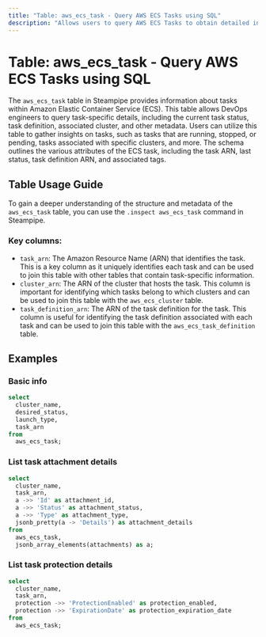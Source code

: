 ```yaml
---
title: "Table: aws_ecs_task - Query AWS ECS Tasks using SQL"
description: "Allows users to query AWS ECS Tasks to obtain detailed information about each task, including its status, task definition, cluster, and other related metadata."
---
```


# Table: aws_ecs_task - Query AWS ECS Tasks using SQL

The `aws_ecs_task` table in Steampipe provides information about tasks within Amazon Elastic Container Service (ECS). This table allows DevOps engineers to query task-specific details, including the current task status, task definition, associated cluster, and other metadata. Users can utilize this table to gather insights on tasks, such as tasks that are running, stopped, or pending, tasks associated with specific clusters, and more. The schema outlines the various attributes of the ECS task, including the task ARN, last status, task definition ARN, and associated tags.

## Table Usage Guide

To gain a deeper understanding of the structure and metadata of the `aws_ecs_task` table, you can use the `.inspect aws_ecs_task` command in Steampipe.

### Key columns:

- `task_arn`: The Amazon Resource Name (ARN) that identifies the task. This is a key column as it uniquely identifies each task and can be used to join this table with other tables that contain task-specific information.
- `cluster_arn`: The ARN of the cluster that hosts the task. This column is important for identifying which tasks belong to which clusters and can be used to join this table with the `aws_ecs_cluster` table.
- `task_definition_arn`: The ARN of the task definition for the task. This column is useful for identifying the task definition associated with each task and can be used to join this table with the `aws_ecs_task_definition` table.

## Examples

### Basic info

```sql
select
  cluster_name,
  desired_status,
  launch_type,
  task_arn
from
  aws_ecs_task;
```

### List task attachment details

```sql
select
  cluster_name,
  task_arn,
  a ->> 'Id' as attachment_id,
  a ->> 'Status' as attachment_status,
  a ->> 'Type' as attachment_type,
  jsonb_pretty(a -> 'Details') as attachment_details
from
  aws_ecs_task,
  jsonb_array_elements(attachments) as a;
```

### List task protection details

```sql
select
  cluster_name,
  task_arn,
  protection ->> 'ProtectionEnabled' as protection_enabled,
  protection ->> 'ExpirationDate' as protection_expiration_date
from
  aws_ecs_task;
```

